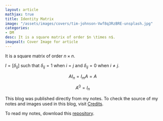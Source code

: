 ```yaml
---
layout: article
mathjax: true
title: Identity Matrix
image: "/assets/images/covers/tim-johnson-Vwf8q3RzBRE-unsplash.jpg"
categories:
- DM
desc: It is a square matrix of order $n \times n$. 
imagealt: Cover Image for article
---
```


It is a square matrix of order $n \times n$.




















































































































































































































































































































































































































$I = [\delta_{ij}]$ such that $\delta_{ij} = 1$ when $i=j$ and $\delta_{ij} = 0$ when $i \neq j$.





















































































































































































































































































































































































































$$AI_n = I_mA = A$$




















































































































































































































































































































































































































$$A^0 = I_n$$





















































































































































































































































































































































































































This blog was published directly from my notes.
To check the source of my notes and images used in this blog, visit <a href="/credits.html" target="_blank">Credits</a>.

To read my notes, download this <a href="https://github.com/bovem/CS" target="blank">repository</a>.